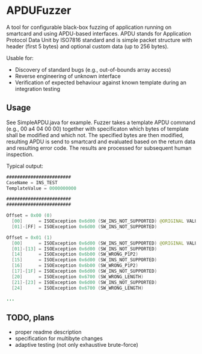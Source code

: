 # APDUFuzzer
A tool for configurable black-box fuzzing of application running on smartcard and using APDU-based interfaces. APDU stands for Application Protocol Data Unit by ISO7816 standard and is simple packet structure with header (first 5 bytes) and optional custom data (up to 256 bytes). 

Usable for:
- Discovery of standard bugs (e.g., out-of-bounds array access)
- Reverse engineering of unknown interface 
- Verification of expected behaviour against known template during an integration testing 


## Usage
See SimpleAPDU.java for example. Fuzzer takes a template APDU command (e.g., 00 a4 04 00 00) together with specificaton which bytes of template shall be modified and which not. The specified bytes are then modified, resulting APDU is send to smartcard and evaluated based on the return data and resulting error code. The results are processed for subsequent human inspection.

Typical output:


```java
########################
CaseName = INS_TEST
TemplateValue = 0000000000

########################
########################

Offset = 0x00 (0)
  [00]		= ISOException 0x6d00 (SW_INS_NOT_SUPPORTED) @ORIGINAL VALUE
  [01]-[FF]	= ISOException 0x6d00 (SW_INS_NOT_SUPPORTED)

Offset = 0x01 (1)
  [00]		= ISOException 0x6d00 (SW_INS_NOT_SUPPORTED) @ORIGINAL VALUE
  [01]-[13]	= ISOException 0x6d00 (SW_INS_NOT_SUPPORTED)
  [14]		= ISOException 0x6b00 (SW_WRONG_P1P2)
  [15]		= ISOException 0x6d00 (SW_INS_NOT_SUPPORTED)
  [16]		= ISOException 0x6b00 (SW_WRONG_P1P2)
  [17]-[1F]	= ISOException 0x6d00 (SW_INS_NOT_SUPPORTED)
  [20]		= ISOException 0x6700 (SW_WRONG_LENGTH)
  [21]-[23]	= ISOException 0x6d00 (SW_INS_NOT_SUPPORTED)
  [24]		= ISOException 0x6700 (SW_WRONG_LENGTH)

...
```

## TODO, plans
- proper readme description
- specification for multibyte changes
- adaptive testing (not only exhaustive brute-force)



